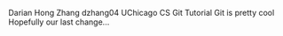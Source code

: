 Darian Hong Zhang dzhang04
UChicago CS Git Tutorial
Git is pretty cool
Hopefully our last change...
